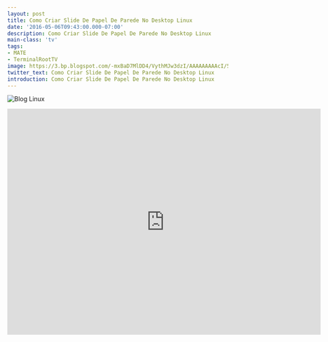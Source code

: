 ```yaml
---
layout: post
title: Como Criar Slide De Papel De Parede No Desktop Linux
date: '2016-05-06T09:43:00.000-07:00'
description: Como Criar Slide De Papel De Parede No Desktop Linux
main-class: 'tv'
tags:
- MATE
- TerminalRootTV
image: https://3.bp.blogspot.com/-mxBaD7MlDD4/VythMJw3dzI/AAAAAAAAAcI/5mZmIJqTsj0nN2AFL8hUTcIzLV0ycaU4ACLcB/s72-c/COMO%2BCRIAR%2BSLIDE%2BDE%2BPAPEL%2BDE%2BPAREDE%2BNO%2BDESKTOP%2BLINUX%2BMATE.jpg
twitter_text: Como Criar Slide De Papel De Parede No Desktop Linux
introduction: Como Criar Slide De Papel De Parede No Desktop Linux
---
```

![Blog Linux](https://3.bp.blogspot.com/-mxBaD7MlDD4/VythMJw3dzI/AAAAAAAAAcI/5mZmIJqTsj0nN2AFL8hUTcIzLV0ycaU4ACLcB/s1600/COMO%2BCRIAR%2BSLIDE%2BDE%2BPAPEL%2BDE%2BPAREDE%2BNO%2BDESKTOP%2BLINUX%2BMATE.jpg "Blog Linux")
<iframe width="715" height="515" src="https://www.youtube.com/embed/FZoMfAzi2Mw" frameborder="0" allowfullscreen><iframe>
CAMINHO DO SLIDE:
{% highlight bash %}
/usr/share/backgrounds/cosmos/
{% endhighlight %}
